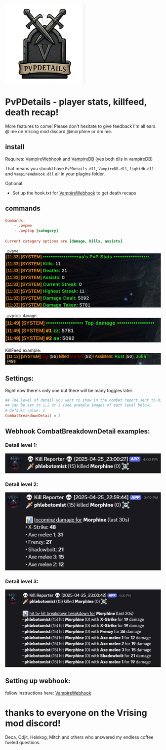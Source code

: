 ![.logo](logo.png)

# PvPDetails - player stats, killfeed, death recap!

More features to come!
Please don't hesitate to give feedback I'm all ears. @ me on Vrising mod discord @morphine or dm me.

## install

Requires: [VampireWebhook](https://github.com/phlebotomist/VampireWebhook) and [VampireDB](https://github.com/phlebotomist/VampireDB) (yes both dlls in vampireDB)

That means you should have `PvPDetails.dll`, `VampireDB.dll`, `lightdb.dll` and `VampireWebHook.dll` all in your plugins folder.

Optional:

- Set up the hook.txt for [VampireWebhook](https://github.com/phlebotomist/VampireWebhook) to get death recaps

## commands

```ini
Commands:
    - .pvpme
    - .pvptop [category]

Current category options are [damage, kills, assists]
```

`.pvpme`:  
![.pvpme](pvpme.png)

`.pvptop damage`:  
![.pvptop damage](pvptop_dmg.png)

KillFeed example:  
![KillFeed example](igkill.png)

## Settings:

Right now there's only one but there will be many toggles later.

```ini
## The level of detail you want to show in the combat report sent to discord.
## can be set to 1,2 or 3 (see example images of each level below)
# Default value: 2
CombatBreakdownDetail = 2
```

## Webhook CombatBreakdownDetail examples:

### Detail level 1:

![](detail1.png)

### Detail level 2:

![](detail2.png)

### Detail level 3:

![](detail3.png)

## Setting up webhook:

follow instructions here: [VampireWebhook](https://github.com/phlebotomist/VampireWebhook)

# thanks to everyone on the Vrising mod discord!

Deca, Odjit, Helskog, Mitch and others who answered my endless coffee fueled questions.
